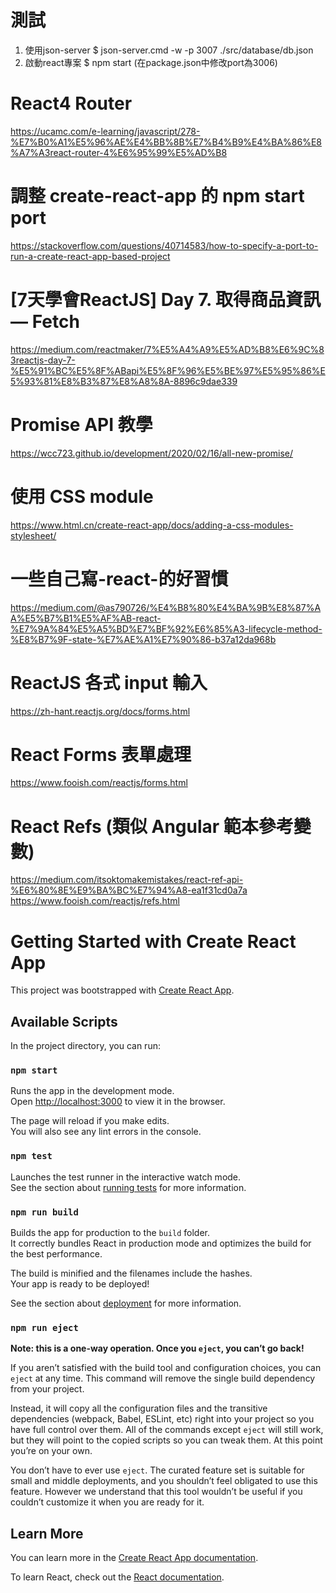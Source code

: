 
# 測試
1. 使用json-server
$  json-server.cmd -w -p 3007 ./src/database/db.json
2. 啟動react專案
$ npm start (在package.json中修改port為3006)

# React4 Router
https://ucamc.com/e-learning/javascript/278-%E7%B0%A1%E5%96%AE%E4%BB%8B%E7%B4%B9%E4%BA%86%E8%A7%A3react-router-4%E6%95%99%E5%AD%B8

# 調整 create-react-app 的 npm start port
https://stackoverflow.com/questions/40714583/how-to-specify-a-port-to-run-a-create-react-app-based-project

# [7天學會ReactJS] Day 7. 取得商品資訊 — Fetch
https://medium.com/reactmaker/7%E5%A4%A9%E5%AD%B8%E6%9C%83reactjs-day-7-%E5%91%BC%E5%8F%ABapi%E5%8F%96%E5%BE%97%E5%95%86%E5%93%81%E8%B3%87%E8%A8%8A-8896c9dae339

# Promise API 教學
https://wcc723.github.io/development/2020/02/16/all-new-promise/

# 使用 CSS module 
https://www.html.cn/create-react-app/docs/adding-a-css-modules-stylesheet/

# 一些自己寫-react-的好習慣
https://medium.com/@as790726/%E4%B8%80%E4%BA%9B%E8%87%AA%E5%B7%B1%E5%AF%AB-react-%E7%9A%84%E5%A5%BD%E7%BF%92%E6%85%A3-lifecycle-method-%E8%B7%9F-state-%E7%AE%A1%E7%90%86-b37a12da968b

# ReactJS 各式 input 輸入
https://zh-hant.reactjs.org/docs/forms.html

# React Forms 表單處理
https://www.fooish.com/reactjs/forms.html

# React Refs (類似 Angular 範本參考變數)
https://medium.com/itsoktomakemistakes/react-ref-api-%E6%80%8E%E9%BA%BC%E7%94%A8-ea1f31cd0a7a
https://www.fooish.com/reactjs/refs.html

# Getting Started with Create React App

This project was bootstrapped with [Create React App](https://github.com/facebook/create-react-app).

## Available Scripts

In the project directory, you can run:

### `npm start`

Runs the app in the development mode.\
Open [http://localhost:3000](http://localhost:3000) to view it in the browser.

The page will reload if you make edits.\
You will also see any lint errors in the console.

### `npm test`

Launches the test runner in the interactive watch mode.\
See the section about [running tests](https://facebook.github.io/create-react-app/docs/running-tests) for more information.

### `npm run build`

Builds the app for production to the `build` folder.\
It correctly bundles React in production mode and optimizes the build for the best performance.

The build is minified and the filenames include the hashes.\
Your app is ready to be deployed!

See the section about [deployment](https://facebook.github.io/create-react-app/docs/deployment) for more information.

### `npm run eject`

**Note: this is a one-way operation. Once you `eject`, you can’t go back!**

If you aren’t satisfied with the build tool and configuration choices, you can `eject` at any time. This command will remove the single build dependency from your project.

Instead, it will copy all the configuration files and the transitive dependencies (webpack, Babel, ESLint, etc) right into your project so you have full control over them. All of the commands except `eject` will still work, but they will point to the copied scripts so you can tweak them. At this point you’re on your own.

You don’t have to ever use `eject`. The curated feature set is suitable for small and middle deployments, and you shouldn’t feel obligated to use this feature. However we understand that this tool wouldn’t be useful if you couldn’t customize it when you are ready for it.

## Learn More

You can learn more in the [Create React App documentation](https://facebook.github.io/create-react-app/docs/getting-started).

To learn React, check out the [React documentation](https://reactjs.org/).
